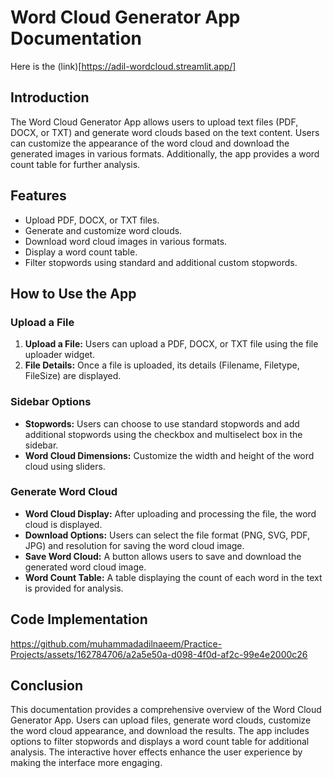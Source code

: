 # **Word Cloud Generator App Documentation**
Here is the (link)[https://adil-wordcloud.streamlit.app/]
## **Introduction**
The Word Cloud Generator App allows users to upload text files (PDF, DOCX, or TXT) and generate word clouds based on the text content. Users can customize the appearance of the word cloud and download the generated images in various formats. Additionally, the app provides a word count table for further analysis.

## **Features**
- Upload PDF, DOCX, or TXT files.
- Generate and customize word clouds.
- Download word cloud images in various formats.
- Display a word count table.
- Filter stopwords using standard and additional custom stopwords.

## **How to Use the App**

### **Upload a File**
1. **Upload a File:** Users can upload a PDF, DOCX, or TXT file using the file uploader widget.
2. **File Details:** Once a file is uploaded, its details (Filename, Filetype, FileSize) are displayed.

### **Sidebar Options**
- **Stopwords:** Users can choose to use standard stopwords and add additional stopwords using the checkbox and multiselect box in the sidebar.
- **Word Cloud Dimensions:** Customize the width and height of the word cloud using sliders.

### **Generate Word Cloud**
- **Word Cloud Display:** After uploading and processing the file, the word cloud is displayed.
- **Download Options:** Users can select the file format (PNG, SVG, PDF, JPG) and resolution for saving the word cloud image.
- **Save Word Cloud:** A button allows users to save and download the generated word cloud image.
- **Word Count Table:** A table displaying the count of each word in the text is provided for analysis.

## **Code Implementation**
https://github.com/muhammadadilnaeem/Practice-Projects/assets/162784706/a2a5e50a-d098-4f0d-af2c-99e4e2000c26

## **Conclusion**
This documentation provides a comprehensive overview of the Word Cloud Generator App. Users can upload files, generate word clouds, customize the word cloud appearance, and download the results. The app includes options to filter stopwords and displays a word count table for additional analysis. The interactive hover effects enhance the user experience by making the interface more engaging.
